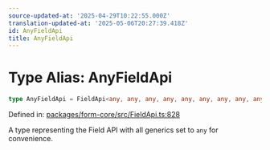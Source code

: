 ```yaml
---
source-updated-at: '2025-04-29T10:22:55.000Z'
translation-updated-at: '2025-05-06T20:27:39.418Z'
id: AnyFieldApi
title: AnyFieldApi
---
```


<!-- DO NOT EDIT: this page is autogenerated from the type comments -->

# Type Alias: AnyFieldApi

```ts
type AnyFieldApi = FieldApi<any, any, any, any, any, any, any, any, any, any, any, any, any, any, any, any, any, any, any>;
```

Defined in: [packages/form-core/src/FieldApi.ts:828](https://github.com/TanStack/form/blob/main/packages/form-core/src/FieldApi.ts#L828)

A type representing the Field API with all generics set to `any` for convenience.
